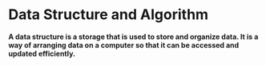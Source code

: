 
Data Structure and Algorithm
=============================

<b>A data structure is a storage that is used to store and organize data. It is a way of arranging data on a computer so that it can be accessed and updated efficiently.</b>